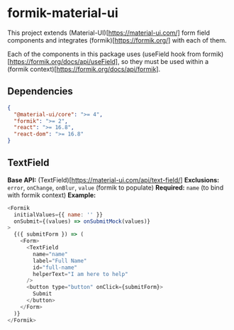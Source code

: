 # formik-material-ui

This project extends (Material-UI)[https://material-ui.com/] form field components and integrates (formik)[https://formik.org/] with each of them.

Each of the components in this package uses (useField hook from formik)[https://formik.org/docs/api/useField], so they must be used within a (formik context)[https://formik.org/docs/api/formik].

## Dependencies
```json
{
  "@material-ui/core": ">= 4",
  "formik": ">= 2",
  "react": ">= 16.8",
  "react-dom": ">= 16.8"
}
```

## TextField
**Base API:** (TextField)[https://material-ui.com/api/text-field/]
**Exclusions:** `error`, `onChange`, `onBlur`, `value` (formik to populate)
**Required:** `name` (to bind with formik context)
**Example:**
```js
<Formik
  initialValues={{ name: '' }}
  onSubmit={(values) => onSubmitMock(values)}
>
  {({ submitForm }) => (
    <Form>
      <TextField
        name="name"
        label="Full Name"
        id="full-name"
        helperText="I am here to help"
      />
      <button type="button" onClick={submitForm}>
        Submit
      </button>
    </Form>
  )}
</Formik>
```
